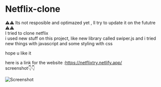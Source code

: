 # Netflix-clone

⚠⚠  Its not resposible and optimazed yet , ll try to update it on the fututre ⚠⚠ <br/>
I tried to clone netflix <br/>
i used new stuff on this project, like new library called swiper.js  and i tried new things with javascript and some styling with css <br/>

hope u like it <br/>

here is a link for the website :https://netflixtry.netlify.app/<br/>
screenshot👇👇


![Screenshot](netflx.png)
